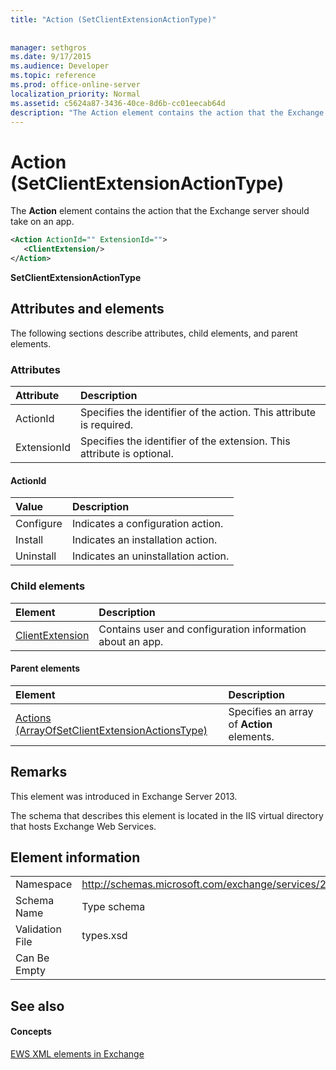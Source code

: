 ```yaml
---
title: "Action (SetClientExtensionActionType)"
 
 
manager: sethgros
ms.date: 9/17/2015
ms.audience: Developer
ms.topic: reference
ms.prod: office-online-server
localization_priority: Normal
ms.assetid: c5624a87-3436-40ce-8d6b-cc01eecab64d
description: "The Action element contains the action that the Exchange server should take on an app."
---
```


# Action (SetClientExtensionActionType)

The **Action** element contains the action that the Exchange server should take on an app. 
  
```XML
<Action ActionId="" ExtensionId="">
   <ClientExtension/>
</Action>
```

 **SetClientExtensionActionType**
## Attributes and elements

The following sections describe attributes, child elements, and parent elements.
  
### Attributes

|**Attribute**|**Description**|
|:-----|:-----|
|ActionId  <br/> |Specifies the identifier of the action. This attribute is required.  <br/> |
|ExtensionId  <br/> |Specifies the identifier of the extension. This attribute is optional.  <br/> |
   
#### ActionId

|**Value**|**Description**|
|:-----|:-----|
|Configure  <br/> |Indicates a configuration action.  <br/> |
|Install  <br/> |Indicates an installation action.  <br/> |
|Uninstall  <br/> |Indicates an uninstallation action.  <br/> |
   
### Child elements

|**Element**|**Description**|
|:-----|:-----|
|[ClientExtension](clientextension.md) <br/> |Contains user and configuration information about an app.  <br/> |
   
#### Parent elements

|**Element**|**Description**|
|:-----|:-----|
|[Actions (ArrayOfSetClientExtensionActionsType)](actions-arrayofsetclientextensionactionstype.md) <br/> |Specifies an array of **Action** elements.  <br/> |
   
## Remarks

This element was introduced in Exchange Server 2013.
  
The schema that describes this element is located in the IIS virtual directory that hosts Exchange Web Services.
  
## Element information

|||
|:-----|:-----|
|Namespace  <br/> |http://schemas.microsoft.com/exchange/services/2006/types  <br/> |
|Schema Name  <br/> |Type schema  <br/> |
|Validation File  <br/> |types.xsd  <br/> |
|Can Be Empty  <br/> ||
   
## See also

#### Concepts

[EWS XML elements in Exchange](ews-xml-elements-in-exchange.md)

